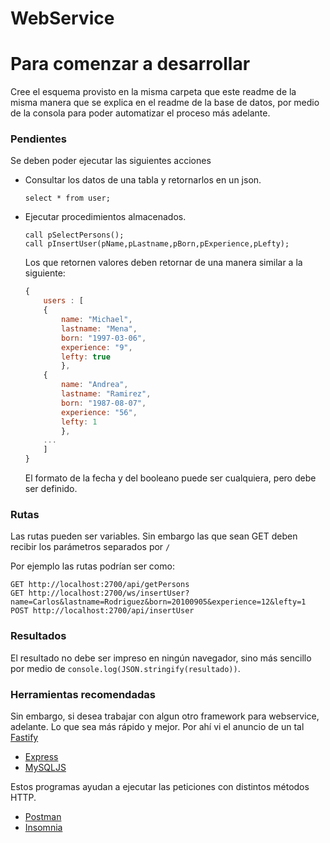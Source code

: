 WebService
=== 

# Para comenzar a desarrollar
Cree el esquema provisto en la misma carpeta que este readme de la misma manera que se explica en el readme de la base de datos, por medio de la consola para poder automatizar el proceso más adelante.

### Pendientes
Se deben poder ejecutar las siguientes acciones

 - Consultar los datos de una tabla y retornarlos en un json.

    ```select * from user;```

 - Ejecutar procedimientos almacenados.

    ```
    call pSelectPersons();
    call pInsertUser(pName,pLastname,pBorn,pExperience,pLefty);
    ```

    Los que retornen valores deben retornar de una manera similar a la siguiente:
    ```javascript
    {
        users : [
        {
            name: "Michael",
            lastname: "Mena",
            born: "1997-03-06",
            experience: "9",
            lefty: true
            },
        {
            name: "Andrea",
            lastname: "Ramirez",
            born: "1987-08-07",
            experience: "56",
            lefty: 1
            },
        ...
        ]
    }
    ```
    El formato de la fecha y del booleano puede ser cualquiera, pero debe ser definido.

### Rutas
Las rutas pueden ser variables. Sin embargo las que sean GET deben recibir los parámetros separados por `/`

Por ejemplo las rutas podrían ser como:
```
GET http://localhost:2700/api/getPersons
GET http://localhost:2700/ws/insertUser?name=Carlos&lastname=Rodriguez&born=20100905&experience=12&lefty=1
POST http://localhost:2700/api/insertUser
```

### Resultados
El resultado no debe ser impreso en ningún navegador, sino más sencillo por medio de `console.log(JSON.stringify(resultado))`.

### Herramientas recomendadas
Sin embargo, si desea trabajar con algun otro framework para webservice, adelante. Lo que sea más rápido y mejor. Por ahí vi el anuncio de un tal [Fastify](http://www.fastify.io/)
- [Express](http://expressjs.com/)
- [MySQLJS](https://github.com/mysqljs/mysql)

Estos programas ayudan a ejecutar las peticiones con distintos métodos HTTP.
- [Postman](https://www.getpostman.com/)
- [Insomnia](https://insomnia.rest/)
